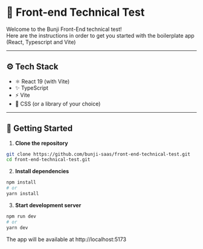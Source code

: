 # 🧪 Front-end Technical Test

Welcome to the Bunji Front-End technical test!  
Here are the instructions in order to get you started with the boilerplate app (React, Typescript and Vite)

---

## ⚙️ Tech Stack

- ⚛️ React 19 (with Vite)
- ✨ TypeScript
- ⚡️ Vite
- 🎨 CSS (or a library of your choice)

---

## 🚀 Getting Started

1. **Clone the repository**

```bash
git clone https://github.com/bunji-saas/front-end-technical-test.git
cd front-end-technical-test.git
```

2. **Install dependencies**

```bash
npm install
# or
yarn install
```

3. **Start development server**

```bash
npm run dev
# or
yarn dev
```

The app will be available at http://localhost:5173
